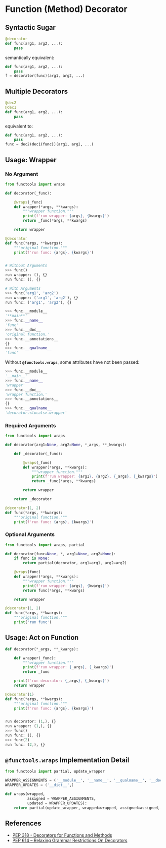 # Function (Method) Decorator

## Syntactic Sugar

```python
@decorator
def func(arg1, arg2, ...):
    pass
```

semantically equivalent:

```python
def func(arg1, arg2, ...):
    pass
f = decorator(func)(arg1, arg2, ...)
```

## Multiple Decorators

```python
@dec2
@dec1
def func(arg1, arg2, ...):
    pass
```

equivalent to:

```python
def func(arg1, arg2, ...):
    pass
func = dec2(dec1(func))(arg1, arg2, ...)
```

## Usage: Wrapper

### No Argument

```python
from functools import wraps

def decorator(_func):

    @wraps(_func)
    def wrapper(*args, **kwargs):
        """wrapper function."""
        print(f'run wrapper: {args}, {kwargs}')
        return _func(*args, **kwargs)

    return wrapper

@decorator
def func(*args, **kwargs):
    """original function."""
    print(f'run func: {args}, {kwargs}')


# Without Arguments
>>> func()
run wrapper: (), {}
run func: (), {}

# With Arguments
>>> func('arg1', 'arg2')
run wrapper: ('arg1', 'arg2'), {}
run func: ('arg1', 'arg2'), {}
```

```python
>>> func.__module__
'**main**'
>>> func.__name__
'func'
>>> func.__doc__
'original function.'
>>> func.__annotations__
{}
>>> func.__qualname__
'func'
```

Without **`@functools.wraps`**, some attributes have not been passed:

```python
>>> func.__module__
'__main__'
>>> func.__name__
'wrapper'
>>> func.__doc__
'wrapper function.'
>>> func.__annotations__
{}
>>> func.__qualname__
'decorator.<locals>.wrapper'
```

### Required Arguments

```python
from functools import wraps

def decorator(arg1=None, arg2=None, *_args, **_kwargs):

    def _decorator(_func):

        @wraps(_func)
        def wrapper(*args, **kwargs):
            """wrapper function."""
            print(f'run wrapper: {arg1}, {arg2}, {_args}, {_kwargs}')
            return _func(*args, **kwargs)

        return wrapper

    return _decorator

@decorator(1, 2)
def func(*args, **kwargs):
    """original function."""
    print(f'run func: {args}, {kwargs}')
```

### Optional Arguments

```python
from functools import wraps, partial

def decorator(func=None, *, arg1=None, arg2=None):
    if func is None:
        return partial(decorator, arg1=arg1, arg2=arg2)

    @wraps(func)
    def wrapper(*args, **kwargs):
        """wrapper function."""
        print(f'run wrapper: {args}, {kwargs}')
        return func(*args, **kwargs)

    return wrapper

@decorator(1, 2)
def func(*args, **kwargs):
    """original function."""
    print('run func')
```

## Usage: Act on Function

```python
def decorator(*_args, **_kwargs):

    def wrapper(_func):
        """wrapper function."""
        print(f'run wrapper: {_args}, {_kwargs}')
        return _func

    print(f'run decorator: {_args}, {_kwargs}')
    return wrapper

@decorator(1)
def func(*args, **kwargs):
    """original function."""
    print(f'run func: {args}, {kwargs}')


run decorator: (1,), {}
run wrapper: (1,), {}
>>> func()
run func: (), {}
>>> func(2)
run func: (2,), {}
```

## `@functools.wraps` Implementation Detail

```python
from functools import partial, update_wrapper

WRAPPER_ASSIGNMENTS = ('__module__', '__name__', '__qualname__', '__doc__', '__annotations__')
WRAPPER_UPDATES = ('__dict__',)

def wraps(wrapped,
          assigned = WRAPPER_ASSIGNMENTS,
          updated = WRAPPER_UPDATES):
    return partial(update_wrapper, wrapped=wrapped, assigned=assigned, updated=updated)
```

## References

- [PEP 318 - Decorators for Functions and Methods](https://peps.python.org/pep-0318/)
- [PEP 614 – Relaxing Grammar Restrictions On Decorators](https://peps.python.org/pep-0614/)
